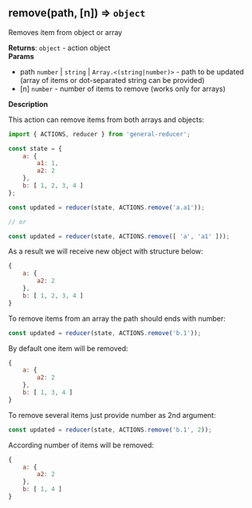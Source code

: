 <a name="remove"></a>

## remove(path, [n]) ⇒ <code>object</code>
Removes item from object or array

**Returns**: <code>object</code> - action object  
**Params**

- path <code>number</code> | <code>string</code> | <code>Array.&lt;(string\|number)&gt;</code> - path to be updated
(array of items or dot-separated string can be provided)
- [n] <code>number</code> - number of items to remove (works only for arrays)



**Description**

This action can remove items from both arrays and objects:

```js
import { ACTIONS, reducer } from 'general-reducer';

const state = {
    a: {
        a1: 1,
        a2: 2
    },
    b: [ 1, 2, 3, 4 ]
};

const updated = reducer(state, ACTIONS.remove('a.a1'));

// or

const updated = reducer(state, ACTIONS.remove([ 'a', 'a1' ]));
```

As a result we will receive new object with structure below:

```js
{
    a: {
        a2: 2
    },
    b: [ 1, 2, 3, 4 ]
}
```

To remove items from an array the path should ends with number:

```js
const updated = reducer(state, ACTIONS.remove('b.1'));
```

By default one item will be removed:

```js
{
    a: {
        a2: 2
    },
    b: [ 1, 3, 4 ]
}
```

To remove several items just provide number as 2nd argument:

```js
const updated = reducer(state, ACTIONS.remove('b.1', 2));
```

According number of items will be removed:

```js
{
    a: {
        a2: 2
    },
    b: [ 1, 4 ]
}
```